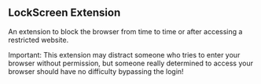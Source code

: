 ## LockScreen Extension
An extension to block the browser from time to time or after accessing a restricted website.

Important: This extension may distract someone who tries to enter your browser without permission, but someone really determined to access your browser should have no difficulty bypassing the login!
